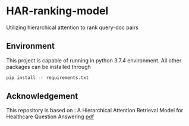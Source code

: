 # HAR-ranking-model
Utilizing hierarchical attention to rank query-doc pairs

## Environment
This project is capable of running in python 3.7.4 environment. All other packages can be installed through

```bash
pip install -r requirements.txt
```

## Acknowledgement
This repository is based on : A Hierarchical Attention Retrieval Model
for Healthcare Question Answering [pdf](http://people.cs.vt.edu/mingzhu/papers/conf/www2019.pdf)

